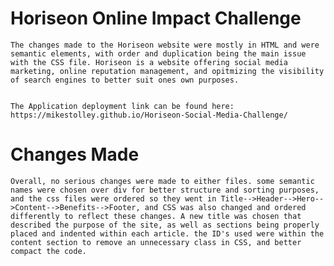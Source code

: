 # Horiseon Online Impact Challenge

    The changes made to the Horiseon website were mostly in HTML and were semantic elements, with order and duplication being the main issue with the CSS file. Horiseon is a website offering social media marketing, online reputation management, and opitmizing the visibility of search engines to better suit ones own purposes. 


    The Application deployment link can be found here: 
    https://mikestolley.github.io/Horiseon-Social-Media-Challenge/


# Changes Made

    Overall, no serious changes were made to either files. some semantic names were chosen over div for better structure and sorting purposes, and the css files were ordered so they went in Title-->Header-->Hero-->Content-->Benefits-->Footer, and CSS was also changed and ordered differently to reflect these changes. A new title was chosen that described the purpose of the site, as well as sections being properly placed and indented within each article. the ID's used were within the content section to remove an unnecessary class in CSS, and better compact the code. 

    